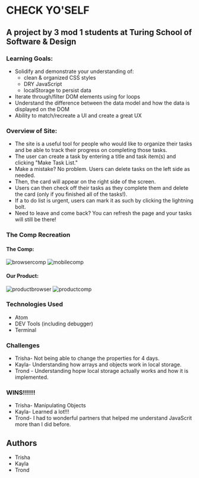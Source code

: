 # CHECK YO'SELF
## A project by 3 mod 1 students at Turing School of Software & Design
 
### Learning Goals:
  * Solidify and demonstrate your understanding of:
    * clean & organized CSS styles
    * DRY JavaScript
    * localStorage to persist data
  * Iterate through/filter DOM elements using for loops
  * Understand the difference between the data model and how the data is displayed on the DOM
  * Ability to match/recreate a UI and create a great UX

### Overview of Site:
  * The site is a useful tool for people who would like to organize their tasks and be able to track their progress on completing those tasks.
  * The user can create a task by entering a title and task item(s) and clicking "Make Task List."
  * Make a mistake? No problem. Users can delete tasks on the left side as needed.
  * Then, the card will appear on the right side of the screen.
  * Users can then check off their tasks as they complete them and delete the card (only if you finished all of the tasks!).
  * If a to do list is urgent, users can mark it as such by clicking the lightning bolt. 
  * Need to leave and come back? You can refresh the page and your tasks will still be there!
  
### The Comp Recreation
#### The Comp:  
![browsercomp](https://i.imgur.com/7KtfuB7.jpg)
![mobilecomp](https://i.imgur.com/fSbkqib.jpg)

#### Our Product:
![productbrowser](https://i.imgur.com/nucJhqR.png)
![productcomp](https://imgur.com/WbP86Kt.png)

### Technologies Used
  * Atom
  * DEV Tools (including debugger)
  * Terminal

### Challenges
 * Trisha- Not being able to change the properties for 4 days.
 * Kayla- Understanding how arrays and objects work in local storage.
 * Trond - Understanding hopw local storage actually works and how it is implemented.

### WINS!!!!!!
 * Trisha- Manipulating Objects
 * Kayla- Learned a lot!!!
 * Trond- I had to wonderful partners that helped me understand JavaScrit more than I did before.
 
 ## Authors
 * Trisha
 * Kayla
 * Trond
